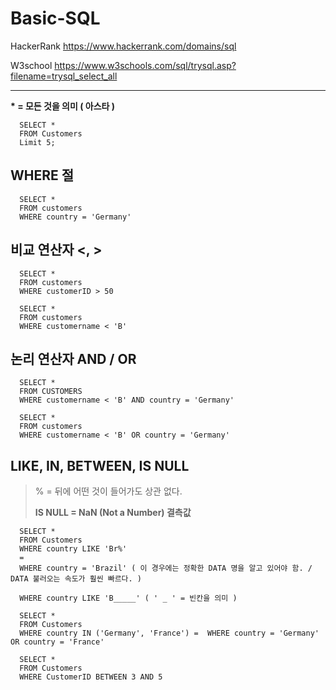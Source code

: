 # Basic-SQL
  HackerRank https://www.hackerrank.com/domains/sql
  
  W3school https://www.w3schools.com/sql/trysql.asp?filename=trysql_select_all
  
  ---

__* = 모든 것을 의미 ( 아스타 )__

      SELECT *  
      FROM Customers
      Limit 5;


## WHERE 절

      SELECT *
      FROM customers
      WHERE country = 'Germany'

## 비교 연산자 <, >

      SELECT *
      FROM customers
      WHERE customerID > 50

      SELECT *
      FROM customers
      WHERE customername < 'B'

## 논리 연산자 AND / OR
      SELECT *
      FROM CUSTOMERS
      WHERE customername < 'B' AND country = 'Germany'
      
      SELECT *
      FROM customers
      WHERE customername < 'B' OR country = 'Germany'


## LIKE,  IN,  BETWEEN,  IS NULL
 > % = 뒤에 어떤 것이 들어가도 상관 없다.
 > 
 > __IS NULL = NaN (Not a Number) 결측값__
 
 
      SELECT *
      FROM Customers
      WHERE country LIKE 'Br%' 
      = 
      WHERE country = 'Brazil' ( 이 경우에는 정확한 DATA 명을 알고 있어야 함. / DATA 불러오는 속도가 훨씬 빠르다. )
      
      WHERE country LIKE 'B_____' ( ' _ ' = 빈칸을 의미 )
      
      SELECT *
      FROM Customers
      WHERE country IN ('Germany', 'France') =  WHERE country = 'Germany' OR country = 'France'
      
      SELECT *
      FROM Customers
      WHERE CustomerID BETWEEN 3 AND 5
